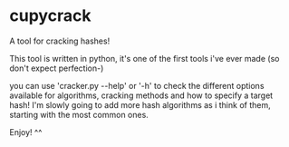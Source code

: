 # cupycrack
A tool for cracking hashes!

This tool is written in python, it's one of the first tools i've ever made (so don't expect perfection-)

you can use 'cracker.py --help' or '-h' to check the different options available for algorithms, cracking methods and how to specify a target hash!
I'm slowly going to add more hash algorithms as i think of them, starting with the most common ones.

Enjoy! ^^
